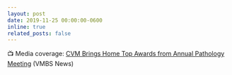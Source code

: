 ```yaml
---
layout: post
date: 2019-11-25 00:00:00-0600
inline: true
related_posts: false
---
```


📺 Media coverage: [CVM Brings Home Top Awards from Annual Pathology Meeting](https://vetmed.tamu.edu/news/internal-news/cvm-brings-home-top-awards-from-annual-pathology-meeting/) (VMBS News)